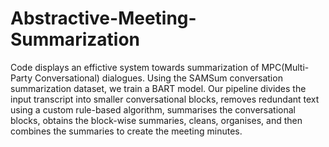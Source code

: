 # Abstractive-Meeting-Summarization
Code displays an effictive system towards summarization of MPC(Multi-Party Conversational) dialogues. Using the SAMSum conversation summarization dataset, we train a BART model. Our pipeline divides the input transcript into smaller conversational blocks, removes redundant text using a custom rule-based algorithm, summarises the conversational blocks, obtains the block-wise summaries, cleans, organises, and then combines the summaries to create the meeting minutes.  
